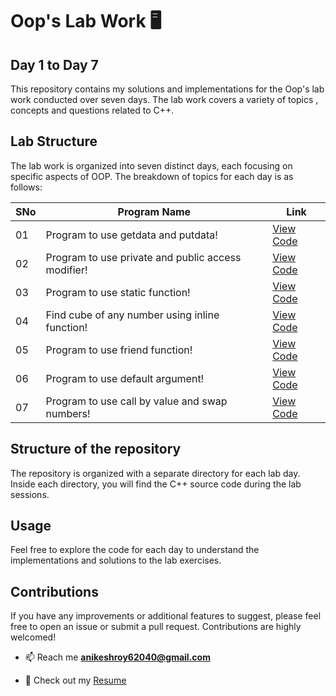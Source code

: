 # Oop's Lab Work 🖥️ 
## Day 1 to Day 7
This repository contains my solutions and implementations for the Oop's lab work conducted over seven days. The lab work covers a variety of topics , concepts and questions related to C++.

## Lab Structure
The lab work is organized into seven distinct days, each focusing on specific aspects of OOP. The breakdown of topics for each day is as follows:

| SNo | Program Name | Link |
| ----------- | ----------- | ----------- |
| 01 | Program to use getdata and putdata! | [View Code](https://github.com/Anikeshroy/Oops-Lab-Work/blob/main/Day1) |
| 02 | Program to use private and public access modifier! | [View Code](https://github.com/Anikeshroy/Oops-Lab-Work/blob/main/Day2) |
| 03 | Program to use static function! | [View Code](https://github.com/Anikeshroy/Oops-Lab-Work/blob/main/Day3) |
| 04 | Find cube of any number using inline function! | [View Code](https://github.com/Anikeshroy/Oops-Lab-Work/blob/main/Day4) |
| 05 | Program to use friend function! | [View Code](https://github.com/Anikeshroy/Oops-Lab-Work/blob/main/Day5) |
| 06 | Program to use default argument! | [View Code](https://github.com/Anikeshroy/Oops-Lab-Work/blob/main/Day6) |
| 07 | Program to use call by value and swap numbers! | [View Code](https://github.com/Anikeshroy/Oops-Lab-Work/blob/main/Day7) |

## Structure of the repository
The repository is organized with a separate directory for each lab day. Inside each directory, you will find the C++ source code during the lab sessions.

## Usage
Feel free to explore the code for each day to understand the implementations and solutions to the lab exercises.

## Contributions
If you have any improvements or additional features to suggest, please feel free to open an issue or submit a pull request. Contributions are highly welcomed!

- 📫 Reach me **anikeshroy62040@gmail.com**

- 📄 Check out my [Resume](https://resume.io/r/htscIJqIf)
